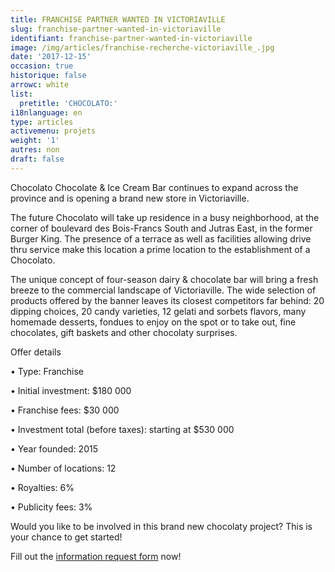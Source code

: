 ```yaml
---
title: FRANCHISE PARTNER WANTED IN VICTORIAVILLE
slug: franchise-partner-wanted-in-victoriaville
identifiant: franchise-partner-wanted-in-victoriaville
image: /img/articles/franchise-recherche-victoriaville_.jpg
date: '2017-12-15'
occasion: true
historique: false
arrowc: white
list:
  pretitle: 'CHOCOLATO:'
i18nlanguage: en
type: articles
activemenu: projets
weight: '1'
autres: non
draft: false
---
```

Chocolato Chocolate & Ice Cream Bar continues to expand across the province and is opening a brand new store in Victoriaville. 

The future Chocolato will take up residence in a busy neighborhood, at the corner of boulevard des Bois-Francs South and Jutras East, in the former Burger King. The presence of a terrace as well as facilities allowing drive thru service make this location a prime location to the establishment of a Chocolato.

The unique concept of four-season dairy & chocolate bar will bring a fresh breeze to the commercial landscape of Victoriaville. The wide selection of products offered by the banner leaves its closest competitors far behind: 20 dipping choices, 20 candy varieties, 12 gelati and sorbets flavors, many homemade desserts, fondues to enjoy on the spot or to take out, fine chocolates, gift baskets and other chocolaty surprises.

Offer details

•	Type: Franchise

•	Initial investment: $180 000

•	Franchise fees: $30 000

•	Investment total (before taxes): starting at $530 000

•	Year founded: 2015

•	Number of locations: 12

•	Royalties: 6%

•	Publicity fees: 3%

Would you like to be involved in this brand new chocolaty project? This is your chance to get started! 

Fill out the [information request form](https://www.groupeblanchette.com/en/become-a-franchisee/) now!
